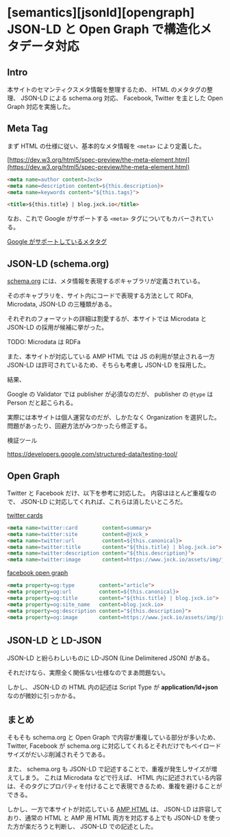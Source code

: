 # [semantics][jsonld][opengraph] JSON-LD と Open Graph で構造化メタデータ対応

## Intro

本サイトのセマンティクスメタ情報を整理するため、 HTML のメタタグの整理、 JSON-LD による schema.org 対応、 Facebook, Twitter を主とした Open Graph 対応を実施した。

## Meta Tag

まず HTML の仕様に従い、基本的なメタ情報を `<meta>` により定義した。

[https://dev.w3.org/html5/spec-preview/the-meta-element.html](https://dev.w3.org/html5/spec-preview/the-meta-element.html)


```html
<meta name=author content=Jxck>
<meta name=description content=${this.description}>
<meta name=keywords content="${this.tags}">

<title>${this.title} | blog.jxck.io</title>
```

なお、これで Google がサポートする `<meta>` タグについてもカバーされている。

[Google がサポートしているメタタグ](https://support.google.com/webmasters/answer/79812?hl=ja)


## JSON-LD (schema.org)

[schema.org](schema.org) には、メタ情報を表現するボキャブラリが定義されている。

そのボキャブラリを、サイト内にコードで表現する方法として RDFa, Microdata, JSON-LD の三種類がある。

それぞれのフォーマットの詳細は割愛するが、本サイトでは Microdata と JSON-LD の採用が候補に挙がった。

 TODO:
Microdata は RDFa

また、本サイトが対応している AMP HTML では JS の利用が禁止される一方 JSON-LD は許可されているため、そちらも考慮し JSON-LD を採用した。


<!--
- [JSON-LD](http://json-ld.org/)
http://googlewebmastercentral-ja.blogspot.jp/2015/03/easier-website-development-with-web.html
https://developers.google.com/structured-data/rich-snippets/articles

http://hublog.biz/bwpb/writing-in-php-of-schema-org-json-ld-for-wordpress-blog/
-->

結果、


<script type="application/ld+json">
{
  "@context": "http://schema.org",
  "@type": "BlogPosting",
  "mainEntityOfPage":{
    "@type":"WebPage",
    "@id":"https://blog.jxck.io"
  },
  "headline": "JSON-LD と Open Graph で構造化メタデータ対応",
  "image": {
    "@type": "ImageObject",
    "url": "https://www.jxck.io/assets/img/jxck.png",
    "height": 700,
    "width": 700
  },
  "datePublished": "2015-02-22T08:00:00+08:00",
  "dateModified": "2015-02-22T09:20:00+08:00",
  "author": {
    "@type": "Person",
    "name": "Jxck",
    "image": "https://www.jxck.io/assets/img/jxck.png"
  },
   "publisher": {
    "@type": "Organization",
    "name": "Jxck",
    "logo": {
      "@type": "ImageObject",
      "url": "https://www.jxck.io/assets/img/jxck.png",
      "height": 60,
      "width": 257
    }
  },
  "description": "本サイトのセマンティクスメタ情報を整理するため、 HTML のメタタグの整理、 JSON-LD による schema.org 対応、 Facebook, Twitter を主とした OpenGraph 対応を実施した。"
}
</script>


Google の Validator では publisher が必須なのだが、 publisher の `@type` は Person だと起こられる。

実際には本サイトは個人運営なのだが、しかたなく Organization を選択した。問題があったり、回避方法がみつかったら修正する。


検証ツール

https://developers.google.com/structured-data/testing-tool/


## Open Graph

Twitter と Facebook だけ、以下を参考に対応した。
内容はほとんど重複なので、 JSON-LD に対応してくれれば、これらは消したいところだ。

[twitter cards](https://dev.twitter.com/ja/cards/types/summary)

```html
<meta name=twitter:card        content=summary>
<meta name=twitter:site        content=@jxck_>
<meta name=twitter:url         content=${this.canonical}>
<meta name=twitter:title       content="${this.title} | blog.jxck.io">
<meta name=twitter:description content="${this.description}">
<meta name=twitter:image       content=https://www.jxck.io/assets/img/jxck.png>
```


[facebook open graph](https://developers.facebook.com/docs/sharing/webmasters)

```html
<meta property=og:type        content="article">
<meta property=og:url         content=${this.canonical}>
<meta property=og:title       content="${this.title} | blog.jxck.io">
<meta property=og:site_name   content=blog.jxck.io>
<meta property=og:description content="${this.description}">
<meta property=og:image       content=https://www.jxck.io/assets/img/jxck.png> 
```


## JSON-LD と LD-JSON

JSON-LD と紛らわしいものに LD-JSON (Line Delimitered JSON) がある。

それだけなら、実際全く関係ない仕様なのでまあ問題ない。

しかし、 JSON-LD の HTML 内の記述は Script Type が **application/ld+json** なのが微妙に引っかかる。


## まとめ

そもそも schema.org と Open Graph で内容が重複している部分が多いため、 Twitter, Facebook が schema.org に対応してくれるとそれだけでもペイロードサイズがだいぶ削減されそうである。

また、 schema.org も JSON-LD で記述することで、重複が発生しサイズが増えてしまう。
これは Microdata などで行えば、 HTML 内に記述されている内容は、そのタグにプロパティを付けることで表現できるため、重複を避けることができる。

しかし、一方で本サイトが対応している [AMP HTML](https://blog.jxck.io/entries/2016-02-01/amp-html.html) は、 JSON-LD は許容しており、通常の HTML と AMP 用 HTML 両方を対応する上でも JSON-LD を使った方が楽だろうと判断し、 JSON-LD での記述とした。
